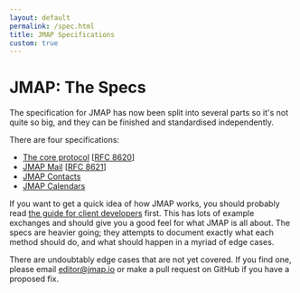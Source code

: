 ```yaml
---
layout: default
permalink: /spec.html
title: JMAP Specifications
custom: true
---
```


# JMAP: The Specs

The specification for JMAP has now been split into several parts so it's not quite so big, and they can be finished and standardised independently.

There are four specifications:


* [The core protocol](spec-core.html) [[RFC 8620](https://tools.ietf.org/html/rfc8620)]
* [JMAP Mail](spec-mail.html) [[RFC 8621](https://tools.ietf.org/html/rfc8621)]
* [JMAP Contacts](spec-contacts.html)
* [JMAP Calendars](spec-calendars.html)

If you want to get a quick idea of how JMAP works, you should probably read [the guide for client developers](client.html) first. This has lots of example exchanges and should give you a good feel for what JMAP is all about. The specs are heavier going; they attempts to document exactly what each method should do, and what should happen in a myriad of edge cases.

There are undoubtably edge cases that are not yet covered. If you find one, please email [editor@jmap.io](mailto:editor@jmap.io) or make a pull request on GitHub if you have a proposed fix.
